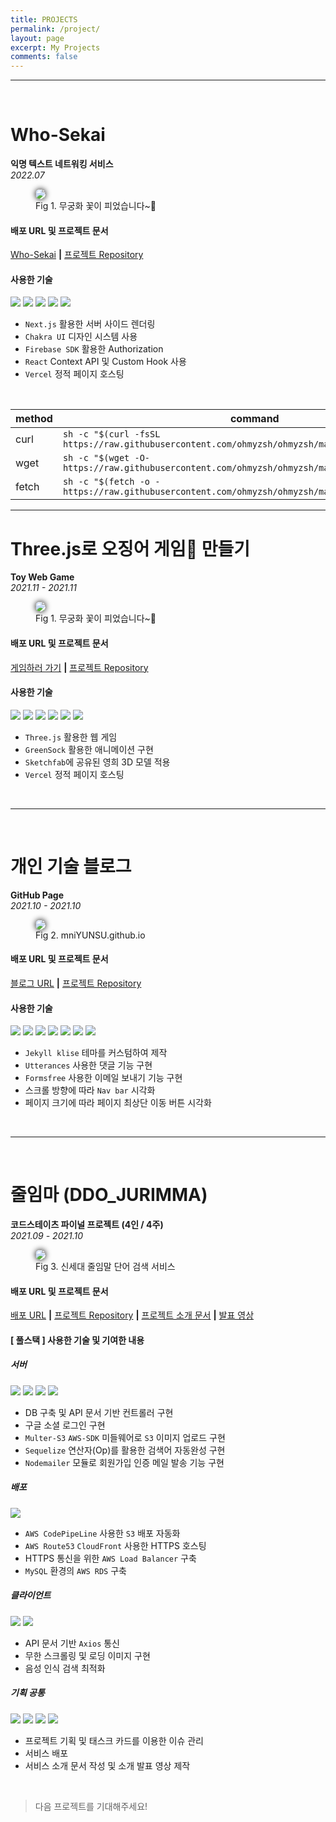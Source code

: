 ```yaml
---
title: PROJECTS
permalink: /project/
layout: page
excerpt: My Projects
comments: false
---
```


---

<br>

# Who-Sekai

**익명 텍스트 네트워킹 서비스**
<br>_2022.07_<br>

<figure>
<img src="./squidgame.gif" alg="mniYUNSU who-sekai" style="border-radius: 50px ;box-shadow:0px 0px 10px #000" >
<figcaption>Fig 1. 무궁화 꽃이 피었습니다~👧</figcaption>
</figure>

#### 배포 URL 및 프로젝트 문서

<i class="fas fa-link"></i>
<a href="https://who-sekai.vercel.app" target="_blank" rel="noopener" > Who-Sekai</a>
**|** <i class="fab fa-github"></i> <a href="https://github.com/mniYUNSU/who-sekai" target="_blank" rel="noopener"> 프로젝트 Repository</a>

#### 사용한 기술

<img src="https://img.shields.io/badge/Typescript-3178C6?style=flat-square&logo=TypeScript&logoColor=white"/> <img src="https://img.shields.io/badge/Next.js-000000?style=flat-square&logo=Next.js&logoColor=white"/> <img src="https://img.shields.io/badge/Firebase-FFCA28?style=flat-square&logo=Firebase&logoColor=white"/> <img src="https://img.shields.io/badge/Chakra UI
-319795?style=flat-square&logo=Chakra UI&logoColor=white"/> <img src="https://img.shields.io/badge/React-0088CC?style=flat-square&logo=react&logoColor=white"/>

- `Next.js` 활용한 서버 사이드 렌더링
- `Chakra UI` 디자인 시스템 사용
- `Firebase SDK` 활용한 Authorization
- `React` Context API 및 Custom Hook 사용
- `Vercel` 정적 페이지 호스팅

<br>

| method | command                                                                                           |
| ------ | ------------------------------------------------------------------------------------------------- |
| curl   | `sh -c "$(curl -fsSL https://raw.githubusercontent.com/ohmyzsh/ohmyzsh/master/tools/install.sh)"` |
| wget   | `sh -c "$(wget -O- https://raw.githubusercontent.com/ohmyzsh/ohmyzsh/master/tools/install.sh)"`   |
| fetch  | `sh -c "$(fetch -o - https://raw.githubusercontent.com/ohmyzsh/ohmyzsh/master/tools/install.sh)"` |

---

# Three.js로 오징어 게임🦑 만들기

**Toy Web Game**
<br>_2021.11 - 2021.11_ <br>

<figure>
<img src="./squidgame.gif" alg="mniYUNSU Squid-Game" style="border-radius: 50px ;box-shadow:0px 0px 10px #000" >
<figcaption>Fig 1. 무궁화 꽃이 피었습니다~👧</figcaption>
</figure>

#### 배포 URL 및 프로젝트 문서

<i class="fas fa-link"></i>
<a href="https://squid-game-mniyunsu.vercel.app/" target="_blank" rel="noopener" > 게임하러 가기</a>
**|** <i class="fab fa-github"></i> <a href="https://github.com/mniYUNSU/Squid-Game" target="_blank" rel="noopener"> 프로젝트 Repository</a>

#### 사용한 기술

<img src="https://img.shields.io/badge/CSS-1572B6?style=flat-square&logo=CSS3&logoColor=white"/> <img src="https://img.shields.io/badge/Three.js-000000?style=flat-square&logo=Three.js&logoColor=white"/> <img src="https://img.shields.io/badge/Javascript-F36D00?style=flat-square&logo=JavaScript&logoColor=white"/> <img src="https://img.shields.io/badge/GreenSock-88CE02?style=flat-square&logo=GreenSock&logoColor=white"/> <img src="https://img.shields.io/badge/Sketchfab-1CAAD9?style=flat-square&logo=Sketchfab&logoColor=white"/> <img src="https://img.shields.io/badge/Vercel-000000?style=flat-square&logo=Vercel&logoColor=white"/>

- `Three.js` 활용한 웹 게임
- `GreenSock` 활용한 애니메이션 구현
- `Sketchfab`에 공유된 영희 3D 모델 적용
- `Vercel` 정적 페이지 호스팅

<br>

---

<br>

# 개인 기술 블로그

**GitHub Page**
<br>_2021.10 - 2021.10_ <br>

<figure>
<img src="./myblog.png" alg="mniYUNSU github io" style="border-radius: 50px ;box-shadow:0px 0px 10px #000" >
<figcaption>Fig 2. mniYUNSU.github.io</figcaption>
</figure>

#### 배포 URL 및 프로젝트 문서

<i class="fas fa-link"></i>
<a href="https://mniYUNSU.github.io" target="_blank" rel="noopener" > 블로그 URL</a>
**|** <i class="fab fa-github"></i> <a href="https://github.com/mniYUNSU/mniYUNSU.github.io" target="_blank" rel="noopener"> 프로젝트 Repository</a>

#### 사용한 기술

<img src="https://img.shields.io/badge/Jekyll-CC0000?style=flat-square&logo=Jekyll&logoColor=white"/> <img src="https://img.shields.io/badge/SCSS-CC6699?style=flat-square&logo=Sass&logoColor=white"/> <img src="https://img.shields.io/badge/Ruby-CC342D?style=flat-square&logo=Ruby&logoColor=white"/> <img src="https://img.shields.io/badge/Javascript-F36D00?style=flat-square&logo=JavaScript&logoColor=white"/> <img src="https://img.shields.io/badge/Markdown-000000?style=flat-square&logo=Markdown&logoColor=white"/> <img src="https://img.shields.io/badge/Git-F05032?style=flat-square&logo=Git&logoColor=white"/> <img src="https://img.shields.io/badge/GitHub-181717?style=flat-square&logo=GitHub&logoColor=white"/>

- `Jekyll klise` 테마를 커스텀하여 제작
- `Utterances` 사용한 댓글 기능 구현
- `Formsfree` 사용한 이메일 보내기 기능 구현
- 스크롤 방향에 따라 `Nav bar` 시각화
- 페이지 크기에 따라 페이지 최상단 이동 버튼 시각화

<br>

---

<br>

# 줄임마 (DDO_JURIMMA)

**코드스테이츠 파이널 프로젝트 (4인 / 4주)**
<br>_2021.09 - 2021.10_ <br>

<figure>
<img src="./ddo_jurimma_thumbnail.png" alg="jurimma thumbnail"  style="border-radius: 50px ;box-shadow:0px 0px 10px #000">
<figcaption>Fig 3. 신세대 줄임말 단어 검색 서비스</figcaption>
</figure>

#### 배포 URL 및 프로젝트 문서

<i class="fas fa-link"></i>
<a href="https://jurimma.com" target="_blank" rel="noopener" > 배포 URL</a>
**|** <i class="fab fa-github"></i> <a href="https://github.com/codestates/DDO_Jurimma" target="_blank" rel="noopener"> 프로젝트 Repository</a>
**|** <i class="fas fa-folder-open"></i> <a href="https://codestates.notion.site/16-HomeLudens-DDO_Jurimma-007b5d128e7b4883b34f71c6bb1c9679" target="_blank" rel="noopener"> 프로젝트 소개 문서</a>
**|** <i class="fab fa-youtube"></i> <a href="https://www.youtube.com/watch?v=n745SgA9LmI" target="_blank" rel="noopener"> 발표 영상</a>

#### [ 풀스택 ] 사용한 기술 및 기여한 내용

##### 서버

<img src="https://img.shields.io/badge/Node.js-339933?style=flat-square&logo=node.js&logoColor=white"/> <img src="https://img.shields.io/badge/Express.js-000000?style=flat-square&logo=express&logoColor=white"/> <img src="https://img.shields.io/badge/Sequelize-52B0E7?style=flat-square&logo=Sequelize&logoColor=white"/> <img src="https://img.shields.io/badge/MySQL-4479A1?style=flat-square&logo=mysql&logoColor=white"/>

- DB 구축 및 API 문서 기반 컨트롤러 구현
- 구글 소셜 로그인 구현
- `Multer-S3` `AWS-SDK` 미들웨어로 `S3` 이미지 업로드 구현
- `Sequelize` 연산자(Op)를 활용한 검색어 자동완성 구현
- `Nodemailer` 모듈로 회원가입 인증 메일 발송 기능 구현

##### 배포

<img src="https://img.shields.io/badge/AWS%20(S3,%20EC2,%20RDS)-232F3E?style=flat-square&logo=Amazon AWS&logoColor=white"/>

- `AWS CodePipeLine` 사용한 `S3` 배포 자동화
- `AWS Route53` `CloudFront` 사용한 HTTPS 호스팅
- HTTPS 통신을 위한 `AWS Load Balancer` 구축
- `MySQL` 환경의 `AWS RDS` 구축

##### 클라이언트

<img src="https://img.shields.io/badge/React-0088CC?style=flat-square&logo=react&logoColor=white"/> <img src="https://img.shields.io/badge/Styled Components-DB7093?style=flat-square&logo=styled-components&logoColor=white"/>

- API 문서 기반 `Axios` 통신
- 무한 스크롤링 및 로딩 이미지 구현
- 음성 인식 검색 최적화

##### 기획 공통

<img src="https://img.shields.io/badge/Git-F05032?style=flat-square&logo=Git&logoColor=white"/> <img src="https://img.shields.io/badge/GitHub-181717?style=flat-square&logo=GitHub&logoColor=white"/> <img src="https://img.shields.io/badge/Figma-F24E1E?style=flat-square&logo=Figma&logoColor=white"/> <img src="https://img.shields.io/badge/GitBook-3884FF?style=flat-square&logo=GitBook&logoColor=white"/>

- 프로젝트 기획 및 태스크 카드를 이용한 이슈 관리
- 서비스 배포
- 서비스 소개 문서 작성 및 소개 발표 영상 제작

<br>

> 다음 프로젝트를 기대해주세요!
